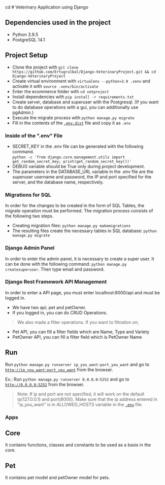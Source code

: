 cd # Veterinary Application using Django

## Dependencies used in the project

- Python 3.9.5
- PostgreSQL 14.1

## Project Setup

- Clone the project with `git clone https://github.com/Ertugrulbal/Django-VeterinaryProject.git && cd Django-VeterinaryProject`
- Create virtual environment with `virtualenv --python=3.9 .venv` and activate it with `source .venv/bin/activate`
- Enter the ecommerce folder with `cd vetproject`
- Install dependencies with `pip install -r requirements.txt`
- Create server, database and superuser with the Postgresql. (If you want to do database operations with a gui, you can additionally use pgAdmin.)
- Execute the migrate process with `python manage.py migrate`
- Fill in the contents of the [`.env.dist`](ecommerce/.env.dist) file and copy it as `.env`

### Inside of the ".env" File

- SECRET_KEY in the .env file can be generated with the following command. <br> `python -c 'from django.core.management.utils import get_random_secret_key; print(get_random_secret_key())'`
- DEBUG variable should be True only during project development. 
- The parameters in the DATABASE_URL variable in the .env file are the superuser username and password, the IP and port specified for the server, and the database name, respectively.

### Migrations for SQL

In order for the changes to be created in the form of SQL Tables, the migrate operation must be performed. The migration process consists of the following two steps. 

- Creating migration files: `python manage.py makemigrations`
- The resulting files create the necessary tables in SQL database: `python manage.py migrate`
### Django Admin Panel

In order to enter the admin panel, it is necessary to create a super user. It can be done with the following command: `python manage.py createsuperuser`. Then type email and password.
### Django Rest Framework API Management
In order to enter a API page, you must enter localhost:8000/api and must be logged in. 

- We have two api; pet and petOwner.
- If you logged in, you can do CRUD Operations.
> We also made a filter operations. If you want to filtration on;
- Pet API, you can fill a filter fields which are Name, Type and Variety 
- PetOwner API, you can fill a filter field which is PetOwner Name
## Run 

Run `python manage.py runserver ip_you_want:port_you_want` and go to [`http://ip_you_want:port_you_want`](ip_you_want:port_you_want) from the browser.

Ex.: Run `python manage.py runserver 0.0.0.0:5252` and go to [`http://0.0.0.0:5252`](http://0.0.0.0:5252) from the browser.

> Note: If ip and port are not specified, it will work on the default ip(127.0.0.1) and port(8000). Make sure that the ip address entered in "ip_you_want" is in ALLOWED_HOSTS variable in the [`.env`](ecommerce/.env) file.
### Apps
## Core

It contains functions, classes and constants to be used as a basis in the core.

## Pet
It contains pet model and petOwner model for pets.
